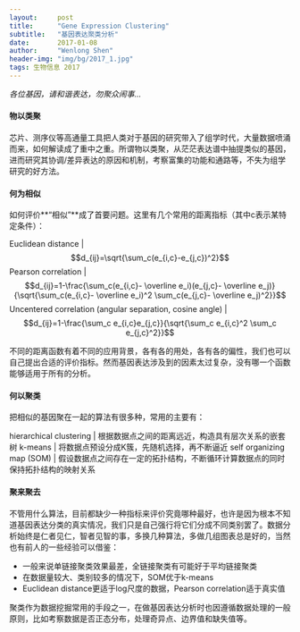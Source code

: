 ```yaml
---
layout:     post
title:      "Gene Expression Clustering"
subtitle:   "基因表达聚类分析"
date:       2017-01-08
author:     "Wenlong Shen"
header-img: "img/bg/2017_1.jpg"
tags: 生物信息 2017
---
```


<script type="text/javascript" src="https://cdnjs.cloudflare.com/ajax/libs/mathjax/2.7.1/MathJax.js?config=default"></script>

*各位基因，请和谐表达，勿聚众闹事...*

#### 物以类聚

芯片、测序仪等高通量工具把人类对于基因的研究带入了组学时代，大量数据喷涌而来，如何解读成了重中之重。所谓物以类聚，从茫茫表达谱中抽提类似的基因，进而研究其协调/差异表达的原因和机制，考察富集的功能和通路等，不失为组学研究的好方法。

#### 何为相似

如何评价**“相似”**成了首要问题。这里有几个常用的距离指标（其中c表示某特定条件）：

Euclidean distance | $$d_{ij}=\sqrt{\sum_c(e_{i,c}-e_{j,c})^2}$$
Pearson correlation | $$d_{ij}=1-\frac{\sum_c(e_{i,c}- \overline e_i)(e_{j,c}- \overline e_j)}{\sqrt{\sum_c(e_{i,c}- \overline e_i)^2 \sum_c(e_{j,c}- \overline e_j)^2}}$$
Uncentered correlation (angular separation, cosine angle) | $$d_{ij}=1-\frac{\sum_c e_{i,c}e_{j,c}}{\sqrt{\sum_c e_{i,c}^2 \sum_c e_{j,c}^2}}$$

不同的距离函数有着不同的应用背景，各有各的用处，各有各的偏性，我们也可以自己提出合适的评价指标。然而基因表达涉及到的因素太过复杂，没有哪一个函数能够适用于所有的分析。

#### 何以聚类

把相似的基因聚在一起的算法有很多种，常用的主要有：

hierarchical clustering | 根据数据点之间的距离远近，构造具有层次关系的嵌套树
k-means | 将数据点预设分成K簇，先随机选择，再不断逼近
self organizing map (SOM) | 假设数据点之间存在一定的拓扑结构，不断循环计算数据点的同时保持拓扑结构的映射关系

#### 聚来聚去

不管用什么算法，目前都缺少一种指标来评价究竟哪种最好，也许是因为根本不知道基因表达分类的真实情况，我们只是自己强行将它们分成不同类别罢了。数据分析始终是仁者见仁，智者见智的事，多换几种算法，多做几组图表总是好的，当然也有前人的一些经验可以借鉴：

* 一般来说单链接聚类效果最差，全链接聚类有可能好于平均链接聚类
* 在数据量较大、类别较多的情况下，SOM优于k-means
* Euclidean distance更适于log尺度的数据，Pearson correlation适于真实值

聚类作为数据挖掘常用的手段之一，在做基因表达分析时也因遵循数据处理的一般原则，比如考察数据是否正态分布，处理奇异点、边界值和缺失值等。

